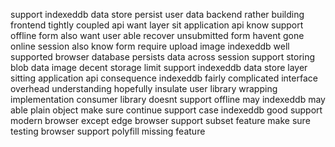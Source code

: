 support indexeddb data store persist user data backend rather building frontend tightly coupled api want layer sit application api know support offline form also want user able recover unsubmitted form havent gone online session also know form require upload image indexeddb well supported browser database persists data across session support storing blob data image decent storage limit support indexeddb data store layer sitting application api consequence indexeddb fairly complicated interface overhead understanding hopefully insulate user library wrapping implementation consumer library doesnt support offline may indexeddb may able plain object make sure continue support case indexeddb good support modern browser except edge browser support subset feature make sure testing browser support polyfill missing feature